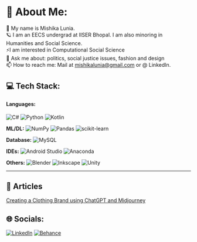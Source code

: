 # 💫 About Me:
👋 My name is Mishika Lunia.<br>🪐 I am an EECS undergrad at IISER Bhopal. I am also minoring in Humanities and Social Science.<br>⚡I am interested in Computational Social Science<br>💬 Ask me about: politics, social justice issues, fashion and design<br>📫 How to reach me: Mail at mishikalunia@gmail.com or @ LinkedIn.


## 💻 Tech Stack:
#### Languages:
![C#](https://img.shields.io/badge/c%23-%23239120.svg?style=flat&logo=c-sharp&logoColor=white) ![Python](https://img.shields.io/badge/python-3670A0?style=flat&logo=python&logoColor=ffdd54) ![Kotlin](https://img.shields.io/badge/kotlin-%230095D5.svg?style=flat&logo=kotlin&logoColor=white) 

**ML/DL:**
![NumPy](https://img.shields.io/badge/numpy-%23013243.svg?style=flat&logo=numpy&logoColor=white) ![Pandas](https://img.shields.io/badge/pandas-%23150458.svg?style=flat&logo=pandas&logoColor=white) ![scikit-learn](https://img.shields.io/badge/scikit--learn-%23F7931E.svg?style=flat&logo=scikit-learn&logoColor=white) 

**Database:**
![MySQL](https://img.shields.io/badge/mysql-%2300f.svg?style=flat&logo=mysql&logoColor=white) 

**IDEs:**
![Android Studio](https://img.shields.io/badge/Android_Studio-3DDC84?style=for-the-badge&logo=android-studio&logoColor=white) ![Anaconda](https://img.shields.io/badge/Anaconda-%2344A833.svg?style=for-the-badge&logo=anaconda&logoColor=white)


**Others:**
![Blender](https://img.shields.io/badge/blender-%23F5792A.svg?style=flat&logo=blender&logoColor=white) ![Inkscape](https://img.shields.io/badge/Inkscape-e0e0e0?style=flat&logo=inkscape&logoColor=080A13) ![Unity](https://img.shields.io/badge/Unity-100000?style=for-the-badge&logo=unity&logoColor=white)

---

## 📖 Articles
[Creating a Clothing Brand using ChatGPT and Midjourney](https://medium.com/@mishika.lunia/creating-a-clothing-brand-using-chatgpt-and-midjourney-8a71c1bbcc1c)

## 🌐 Socials:
 [![LinkedIn](https://img.shields.io/badge/LinkedIn-%230077B5.svg?logo=linkedin&logoColor=white)](https://www.linkedin.com/in/mishika-lunia-73725914a/) [![Behance](https://img.shields.io/badge/Behance-1769ff?logo=behance&logoColor=white)](https://www.behance.net/mishika_lunia)
 

<!-- Proudly created with GPRM ( https://gprm.itsvg.in ) -->

